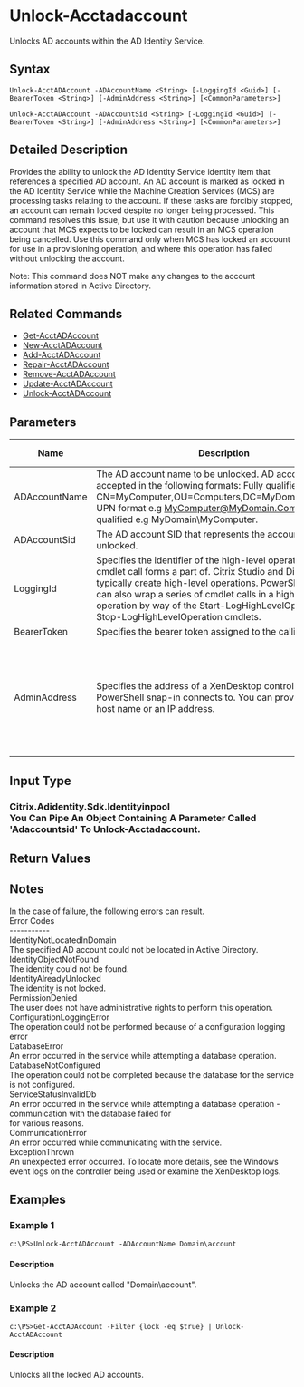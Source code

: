 ﻿
# Unlock-Acctadaccount
Unlocks AD accounts within the AD Identity Service.
## Syntax
```
Unlock-AcctADAccount -ADAccountName <String> [-LoggingId <Guid>] [-BearerToken <String>] [-AdminAddress <String>] [<CommonParameters>]

Unlock-AcctADAccount -ADAccountSid <String> [-LoggingId <Guid>] [-BearerToken <String>] [-AdminAddress <String>] [<CommonParameters>]
```
## Detailed Description
Provides the ability to unlock the AD Identity Service identity item that references a specified AD account. An AD account is marked as locked in the AD Identity Service while the Machine Creation Services (MCS) are processing tasks relating to the account.  If these tasks are forcibly stopped, an account can remain locked despite no longer being processed. This command resolves this issue, but use it with caution because unlocking an account that MCS expects to be locked can result in an MCS operation being cancelled. Use this command only when MCS has locked an account for use in a provisioning operation, and where this operation has failed without unlocking the account.

Note: This command does NOT make any changes to the account information stored in Active Directory.


## Related Commands

* [Get-AcctADAccount](./Get-AcctADAccount/)
* [New-AcctADAccount](./New-AcctADAccount/)
* [Add-AcctADAccount](./Add-AcctADAccount/)
* [Repair-AcctADAccount](./Repair-AcctADAccount/)
* [Remove-AcctADAccount](./Remove-AcctADAccount/)
* [Update-AcctADAccount](./Update-AcctADAccount/)
* [Unlock-AcctADAccount](./Unlock-AcctADAccount/)
## Parameters
| Name   | Description | Required? | Pipeline Input | Default Value |
| --- | --- | --- | --- | --- |
| ADAccountName | The AD account name to be unlocked. AD account name is accepted in the following formats: Fully qualified DN e.g. CN=MyComputer,OU=Computers,DC=MyDomain,DC=Com; UPN format e.g MyComputer@MyDomain.Com; Domain qualified e.g MyDomain\\MyComputer. | true | false |  |
| ADAccountSid | The AD account SID that represents the account to be unlocked. | true | true (ByPropertyName) |  |
| LoggingId | Specifies the identifier of the high-level operation this cmdlet call forms a part of. Citrix Studio and Director typically create high-level operations. PowerShell scripts can also wrap a series of cmdlet calls in a high-level operation by way of the Start-LogHighLevelOperation and Stop-LogHighLevelOperation cmdlets. | false | false |  |
| BearerToken | Specifies the bearer token assigned to the calling user | false | false |  |
| AdminAddress | Specifies the address of a XenDesktop controller that the PowerShell snap-in connects to.  You can provide this as a host name or an IP address. | false | false | LocalHost. Once a value is provided by any cmdlet, this value becomes the default. |

## Input Type

### Citrix.Adidentity.Sdk.Identityinpool<br>    You Can Pipe An Object Containing A Parameter Called 'Adaccountsid' To Unlock-Acctadaccount.

## Return Values

### 

## Notes
In the case of failure, the following errors can result.<br>    Error Codes<br>    -----------<br>    IdentityNotLocatedInDomain<br>    The specified AD account could not be located in Active Directory.<br>    IdentityObjectNotFound<br>    The identity could not be found.<br>    IdentityAlreadyUnlocked<br>    The identity is not locked.<br>    PermissionDenied<br>    The user does not have administrative rights to perform this operation.<br>    ConfigurationLoggingError<br>    The operation could not be performed because of a configuration logging error<br>    DatabaseError<br>    An error occurred in the service while attempting a database operation.<br>    DatabaseNotConfigured<br>    The operation could not be completed because the database for the service is not configured.<br>    ServiceStatusInvalidDb<br>    An error occurred in the service while attempting a database operation - communication with the database failed for<br>    for various reasons.<br>    CommunicationError<br>    An error occurred while communicating with the service.<br>    ExceptionThrown<br>    An unexpected error occurred.  To locate more details, see the Windows event logs on the controller being used or examine the XenDesktop logs.
## Examples

### Example 1
```
c:\PS>Unlock-AcctADAccount -ADAccountName Domain\account
```
#### Description
Unlocks the AD account called "Domain\\account".
### Example 2
```
c:\PS>Get-AcctADAccount -Filter {lock -eq $true} | Unlock-AcctADAccount
```
#### Description
Unlocks all the locked AD accounts.
